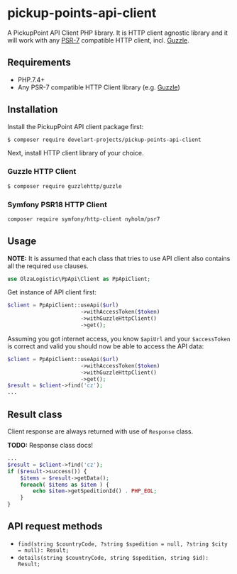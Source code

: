 # pickup-points-api-client

A PickupPoint API Client PHP library. It is HTTP client agnostic library and it will work with
any [PSR-7](https://www.php-fig.org/psr/psr-7/) compatible HTTP client,
incl. [Guzzle](https://guzzlephp.org/).

## Requirements

* PHP.7.4+
* Any PSR-7 compatible HTTP Client library (e.g. [Guzzle](https://guzzlephp.org/))

## Installation

Install the PickupPoint API client package first:

```bash
$ composer require develart-projects/pickup-points-api-client
```

Next, install HTTP client library of your choice.

### Guzzle HTTP Client

```bash
$ composer require guzzlehttp/guzzle
```

### Symfony PSR18 HTTP Client

```bash
composer require symfony/http-client nyholm/psr7
```

## Usage

**NOTE:** It is assumed that each class that tries to use API client also contains all the
required `use` clauses.

```php
use OlzaLogistic\PpApi\Client as PpApiClient;
```

Get instance of API client first:

```php
$client = PpApiClient::useApi($url)
                       ->withAccessToken($token)
                       ->withGuzzleHttpClient()
                       ->get();
```

Assuming you got internet access, you know `$apiUrl` and your `$accessToken` is correct and valid
you should now be able to access the API data:

```php
$client = PpApiClient::useApi($url)
                       ->withAccessToken($token)
                       ->withGuzzleHttpClient()
                       ->get();
$result = $client->find('cz');
...
```

## Result class

Client response are always returned with use of `Response` class. 

**TODO:** Response class docs!

```php
...
$result = $client->find('cz');
if ($result->success()) {
    $items = $result->getData();
    foreach( $items as $item ) {
        echo $item->getSpeditionId() . PHP_EOL;
    }
}

```

## API request methods

* `find(string $countryCode, ?string $spedition = null, ?string $city = null): Result;`
* `details(string $countryCode, string $spedition, string $id): Result;`
